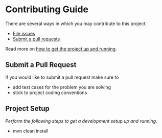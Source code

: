 # Contributing Guide

There are several ways in which you may contribute to this project.

* [File issues](https://github.com/camunda/camunda-platform-7-custom-batch/issues)
* [Submit a pull requests](#submit-a-pull-request)

Read more on [how to get the project up and running](#project-setup).


## Submit a Pull Request

If you would like to submit a pull request make sure to 

- add test cases for the problem you are solving
- stick to project coding conventions


## Project Setup

_Perform the following steps to get a development setup up and running._

- mvn clean install

